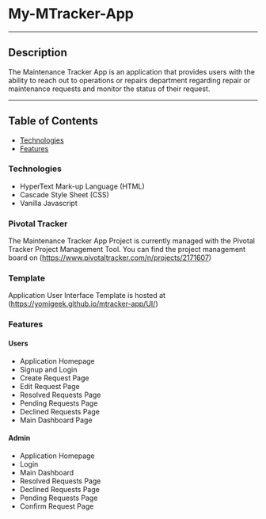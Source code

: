 # My-MTracker-App
___
## Description
The Maintenance Tracker App is an application that provides users with the ability to reach out to operations or repairs department regarding repair or maintenance requests and monitor the status of their request.
___

## Table of Contents

 * [Technologies](#technologies)
 * [Features](#features)

### Technologies
* HyperText Mark-up Language (HTML)
* Cascade Style Sheet (CSS)
* Vanilla Javascript
 
### Pivotal Tracker
The Maintenance Tracker App Project is currently managed with the Pivotal Tracker Project Management Tool.
You can find the project management board on (https://www.pivotaltracker.com/n/projects/2171607)

### Template
Application User Interface Template is hosted at (https://yomigeek.github.io/mtracker-app/UI/)

### Features

#### Users
* Application Homepage
* Signup and Login
* Create Request Page
* Edit Request Page
* Resolved Requests Page
* Pending Requests Page
* Declined Requests Page
* Main Dashboard Page

#### Admin
* Application Homepage
* Login
* Main Dashboard
* Resolved Requests Page
* Declined Requests Page
* Pending Requests Page
* Confirm Request Page


